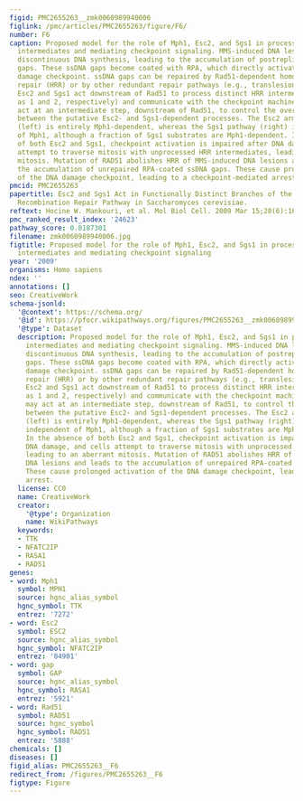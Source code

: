 ```yaml
---
figid: PMC2655263__zmk0060989940006
figlink: /pmc/articles/PMC2655263/figure/F6/
number: F6
caption: Proposed model for the role of Mph1, Esc2, and Sgs1 in processing recombination
  intermediates and mediating checkpoint signaling. MMS-induced DNA lesions cause
  discontinuous DNA synthesis, leading to the accumulation of postreplicative ssDNA
  gaps. These ssDNA gaps become coated with RPA, which directly activates the DNA
  damage checkpoint. ssDNA gaps can be repaired by Rad51-dependent homologous recombination
  repair (HRR) or by other redundant repair pathways (e.g., translesion synthesis).
  Esc2 and Sgs1 act downstream of Rad51 to process distinct HRR intermediates (denoted
  as 1 and 2, respectively) and communicate with the checkpoint machinery. Mph1 may
  act at an intermediate step, downstream of Rad51, to control the overall balance
  between the putative Esc2- and Sgs1-dependent processes. The Esc2 arm of the pathway
  (left) is entirely Mph1-dependent, whereas the Sgs1 pathway (right) is largely independent
  of Mph1, although a fraction of Sgs1 substrates are Mph1-dependent. In the absence
  of both Esc2 and Sgs1, checkpoint activation is impaired after DNA damage, and cells
  attempt to traverse mitosis with unprocessed HRR intermediates, leading to an aberrant
  mitosis. Mutation of RAD51 abolishes HRR of MMS-induced DNA lesions and leads to
  the accumulation of unrepaired RPA-coated ssDNA gaps. These cause prolonged activation
  of the DNA damage checkpoint, leading to a checkpoint-mediated arrest.
pmcid: PMC2655263
papertitle: Esc2 and Sgs1 Act in Functionally Distinct Branches of the Homologous
  Recombination Repair Pathway in Saccharomyces cerevisiae.
reftext: Hocine W. Mankouri, et al. Mol Biol Cell. 2009 Mar 15;20(6):1683-1694.
pmc_ranked_result_index: '24623'
pathway_score: 0.8187301
filename: zmk0060989940006.jpg
figtitle: Proposed model for the role of Mph1, Esc2, and Sgs1 in processing recombination
  intermediates and mediating checkpoint signaling
year: '2009'
organisms: Homo sapiens
ndex: ''
annotations: []
seo: CreativeWork
schema-jsonld:
  '@context': https://schema.org/
  '@id': https://pfocr.wikipathways.org/figures/PMC2655263__zmk0060989940006.html
  '@type': Dataset
  description: Proposed model for the role of Mph1, Esc2, and Sgs1 in processing recombination
    intermediates and mediating checkpoint signaling. MMS-induced DNA lesions cause
    discontinuous DNA synthesis, leading to the accumulation of postreplicative ssDNA
    gaps. These ssDNA gaps become coated with RPA, which directly activates the DNA
    damage checkpoint. ssDNA gaps can be repaired by Rad51-dependent homologous recombination
    repair (HRR) or by other redundant repair pathways (e.g., translesion synthesis).
    Esc2 and Sgs1 act downstream of Rad51 to process distinct HRR intermediates (denoted
    as 1 and 2, respectively) and communicate with the checkpoint machinery. Mph1
    may act at an intermediate step, downstream of Rad51, to control the overall balance
    between the putative Esc2- and Sgs1-dependent processes. The Esc2 arm of the pathway
    (left) is entirely Mph1-dependent, whereas the Sgs1 pathway (right) is largely
    independent of Mph1, although a fraction of Sgs1 substrates are Mph1-dependent.
    In the absence of both Esc2 and Sgs1, checkpoint activation is impaired after
    DNA damage, and cells attempt to traverse mitosis with unprocessed HRR intermediates,
    leading to an aberrant mitosis. Mutation of RAD51 abolishes HRR of MMS-induced
    DNA lesions and leads to the accumulation of unrepaired RPA-coated ssDNA gaps.
    These cause prolonged activation of the DNA damage checkpoint, leading to a checkpoint-mediated
    arrest.
  license: CC0
  name: CreativeWork
  creator:
    '@type': Organization
    name: WikiPathways
  keywords:
  - TTK
  - NFATC2IP
  - RASA1
  - RAD51
genes:
- word: Mph1
  symbol: MPH1
  source: hgnc_alias_symbol
  hgnc_symbol: TTK
  entrez: '7272'
- word: Esc2
  symbol: ESC2
  source: hgnc_alias_symbol
  hgnc_symbol: NFATC2IP
  entrez: '84901'
- word: gap
  symbol: GAP
  source: hgnc_alias_symbol
  hgnc_symbol: RASA1
  entrez: '5921'
- word: Rad51
  symbol: RAD51
  source: hgnc_symbol
  hgnc_symbol: RAD51
  entrez: '5888'
chemicals: []
diseases: []
figid_alias: PMC2655263__F6
redirect_from: /figures/PMC2655263__F6
figtype: Figure
---
```

